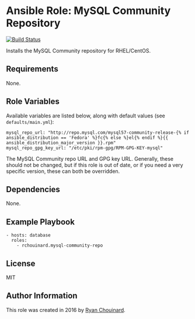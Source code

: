 # Ansible Role: MySQL Community Repository

[![Build Status](https://travis-ci.org/rchouinard/ansible-role-mysql-community-repo.svg?branch=master)](https://travis-ci.org/rchouinard/ansible-role-mysql-community-repo)

Installs the MySQL Community repository for RHEL/CentOS.

## Requirements

None.

## Role Variables

Available variables are listed below, along with default values (see `defaults/main.yml`):

    mysql_repo_url: "http://repo.mysql.com/mysql57-community-release-{% if ansible_distribution == 'Fedora' %}fc{% else %}el{% endif %}{{ ansible_distribution_major_version }}.rpm"
    mysql_repo_gpg_key_url: "/etc/pki/rpm-gpg/RPM-GPG-KEY-mysql"

The MySQL Community repo URL and GPG key URL. Generally, these should not be changed, but if this role is out of date, or if you need a very specific version, these can both be overridden.

## Dependencies

None.

## Example Playbook

    - hosts: database
      roles:
        - rchouinard.mysql-community-repo

## License

MIT

## Author Information

This role was created in 2016 by [Ryan Chouinard](https://www.ryanchouinard.com/).
